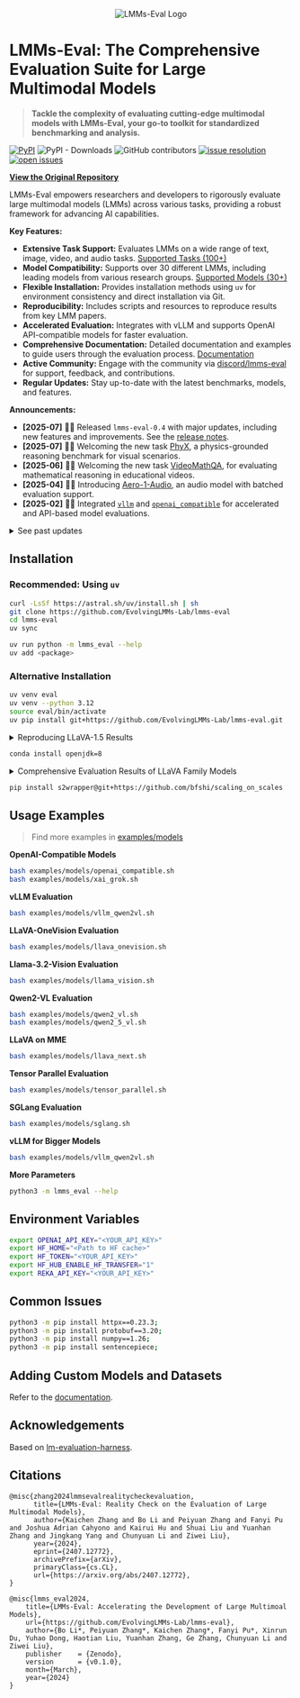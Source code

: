 <p align="center" width="70%">
<img src="https://i.postimg.cc/KvkLzbF9/WX20241212-014400-2x.png" alt="LMMs-Eval Logo">
</p>

# LMMs-Eval: The Comprehensive Evaluation Suite for Large Multimodal Models

> **Tackle the complexity of evaluating cutting-edge multimodal models with LMMs-Eval, your go-to toolkit for standardized benchmarking and analysis.**

[![PyPI](https://img.shields.io/pypi/v/lmms-eval)](https://pypi.org/project/lmms-eval)
![PyPI - Downloads](https://img.shields.io/pypi/dm/lmms-eval)
![GitHub contributors](https://img.shields.io/github/contributors/EvolvingLMMs-Lab/lmms-eval)
[![issue resolution](https://img.shields.io/github/issues-closed-raw/EvolvingLMMs-Lab/lmms-eval)](https://github.com/EvolvingLMMs-Lab/lmms-eval/issues)
[![open issues](https://img.shields.io/github/issues-raw/EvolvingLMMs-Lab/lmms-eval)](https://github.com/EvolvingLMMs-Lab/lmms-eval/issues)

**[View the Original Repository](https://github.com/EvolvingLMMs-Lab/lmms-eval)**

LMMs-Eval empowers researchers and developers to rigorously evaluate large multimodal models (LMMs) across various tasks, providing a robust framework for advancing AI capabilities.

**Key Features:**

*   **Extensive Task Support:** Evaluates LMMs on a wide range of text, image, video, and audio tasks. [Supported Tasks (100+)](https://github.com/EvolvingLMMs-Lab/lmms-eval/blob/main/docs/current_tasks.md)
*   **Model Compatibility:** Supports over 30 different LMMs, including leading models from various research groups. [Supported Models (30+)](https://github.com/EvolvingLMMs-Lab/lmms-eval/tree/main/lmms_eval/models)
*   **Flexible Installation:** Provides installation methods using `uv` for environment consistency and direct installation via Git.
*   **Reproducibility:** Includes scripts and resources to reproduce results from key LMM papers.
*   **Accelerated Evaluation:** Integrates with vLLM and supports OpenAI API-compatible models for faster evaluation.
*   **Comprehensive Documentation:** Detailed documentation and examples to guide users through the evaluation process. [Documentation](docs/README.md)
*   **Active Community:**  Engage with the community via [discord/lmms-eval](https://discord.gg/zdkwKUqrPy) for support, feedback, and contributions.
*   **Regular Updates:** Stay up-to-date with the latest benchmarks, models, and features.

**Announcements:**

*   **[2025-07]**  🚀🚀 Released `lmms-eval-0.4` with major updates, including new features and improvements. See the [release notes](https://github.com/EvolvingLMMs-Lab/lmms-eval/blob/main/docs/lmms-eval-0.4.md).
*   **[2025-07]** 🎉🎉 Welcoming the new task [PhyX](https://phyx-bench.github.io/), a physics-grounded reasoning benchmark for visual scenarios.
*   **[2025-06]** 🎉🎉 Welcoming the new task [VideoMathQA](https://mbzuai-oryx.github.io/VideoMathQA), for evaluating mathematical reasoning in educational videos.
*   **[2025-04]** 🚀🚀 Introducing [Aero-1-Audio](https://www.lmms-lab.com/posts/aero_audio/), an audio model with batched evaluation support.
*   **[2025-02]** 🚀🚀 Integrated [`vllm`](https://github.com/EvolvingLMMs-Lab/lmms-eval/pull/544) and [`openai_compatible`](https://github.com/EvolvingLMMs-Lab/lmms-eval/pull/546) for accelerated and API-based model evaluations.

<details>
<summary>See past updates</summary>

-   [2025-01] 🎓🎓 Released new benchmark: [Video-MMMU](https://arxiv.org/abs/2501.13826).
-   [2024-12] 🎉🎉 Presented [MME-Survey](https://arxiv.org/pdf/2411.15296).
-   [2024-11] 🔈🔊 Audio evaluations now supported. See [blog](https://github.com/EvolvingLMMs-Lab/lmms-eval/blob/main/docs/lmms-eval-0.3.md).
-   [2024-10] 🎉🎉 Added [NaturalBench](https://huggingface.co/datasets/BaiqiL/NaturalBench), [TemporalBench](https://huggingface.co/datasets/microsoft/TemporalBench).
-   [2024-10] 🎉🎉 Added tasks [VDC](https://rese1f.github.io/aurora-web/), [MovieChat-1K](https://rese1f.github.io/MovieChat/), and [Vinoground](https://vinoground.github.io/), and models [AuroraCap](https://github.com/rese1f/aurora) and [MovieChat](https://rese1f/MovieChat).
-   [2024-09] 🎉🎉 Added [MMSearch](https://mmsearch.github.io/) and [MME-RealWorld](https://mme-realworld.github.io/).
-   [2024-09] ⚙️️️️️ Upgraded to `0.2.3`. See [release notes](https://github.com/EvolvingLMMs-Lab/lmms-eval/releases/tag/v0.2.3).
-   [2024-08] 🎉🎉 Added [LLaVA-OneVision](https://huggingface.co/papers/2408.03326), [Mantis](https://github.com/EvolvingLMMs-Lab/lmms-eval/pull/162), [MVBench](https://huggingface.co/datasets/OpenGVLab/MVBench), [LongVideoBench](https://github.com/EvolvingLMMs-Lab/lmms-eval/pull/117), and [MMStar](https://github.com/EvolvingLMMs-Lab/lmms-eval/pull/158).
-   [2024-07] 👨‍💻👨‍💻 Upgraded to `0.2.1`. See [doc](https://github.com/EvolvingLMMs-Lab/lmms-eval/blob/main/docs/commands.md).
-   [2024-07] 🎉🎉 Released [technical report](https://arxiv.org/abs/2407.12772) and [LiveBench](https://huggingface.co/spaces/lmms-lab/LiveBench)!
-   [2024-06] 🎬🎬 Upgraded to `0.2.0`. See [blog](https://lmms-lab.github.io/posts/lmms-eval-0.2/).
-   [2024-03] 📝📝 Released the first version of `lmms-eval`. See [blog](https://lmms-lab.github.io/posts/lmms-eval-0.1/).
</details>

## Installation

### Recommended: Using `uv`

```bash
curl -LsSf https://astral.sh/uv/install.sh | sh
git clone https://github.com/EvolvingLMMs-Lab/lmms-eval
cd lmms-eval
uv sync
```

```bash
uv run python -m lmms_eval --help
uv add <package>
```

### Alternative Installation

```bash
uv venv eval
uv venv --python 3.12
source eval/bin/activate
uv pip install git+https://github.com/EvolvingLMMs-Lab/lmms-eval.git
```

<details>
<summary>Reproducing LLaVA-1.5 Results</summary>

See [environment install script](miscs/repr_scripts.sh) and [torch environment info](miscs/repr_torch_envs.txt). Results check available [here](miscs/llava_result_check.md).
</details>

```bash
conda install openjdk=8
```

<details>
<summary>Comprehensive Evaluation Results of LLaVA Family Models</summary>

[Detailed results](https://docs.google.com/spreadsheets/d/1a5ImfdKATDI8T7Cwh6eH-bEsnQFzanFraFUgcS9KHWc/edit?usp=sharing) and [raw data](https://docs.google.com/spreadsheets/d/1AvaEmuG4csSmXaHjgu4ei1KBMmNNW8wflOD_kkTDdv8/edit?usp=sharing).
</details>

```bash
pip install s2wrapper@git+https://github.com/bfshi/scaling_on_scales
```

## Usage Examples

> Find more examples in [examples/models](examples/models)

**OpenAI-Compatible Models**

```bash
bash examples/models/openai_compatible.sh
bash examples/models/xai_grok.sh
```

**vLLM Evaluation**

```bash
bash examples/models/vllm_qwen2vl.sh
```

**LLaVA-OneVision Evaluation**

```bash
bash examples/models/llava_onevision.sh
```

**Llama-3.2-Vision Evaluation**

```bash
bash examples/models/llama_vision.sh
```

**Qwen2-VL Evaluation**

```bash
bash examples/models/qwen2_vl.sh
bash examples/models/qwen2_5_vl.sh
```

**LLaVA on MME**

```bash
bash examples/models/llava_next.sh
```

**Tensor Parallel Evaluation**

```bash
bash examples/models/tensor_parallel.sh
```

**SGLang Evaluation**

```bash
bash examples/models/sglang.sh
```

**vLLM for Bigger Models**

```bash
bash examples/models/vllm_qwen2vl.sh
```

**More Parameters**

```bash
python3 -m lmms_eval --help
```

## Environment Variables

```bash
export OPENAI_API_KEY="<YOUR_API_KEY>"
export HF_HOME="<Path to HF cache>" 
export HF_TOKEN="<YOUR_API_KEY>"
export HF_HUB_ENABLE_HF_TRANSFER="1"
export REKA_API_KEY="<YOUR_API_KEY>"
```

## Common Issues

```bash
python3 -m pip install httpx==0.23.3;
python3 -m pip install protobuf==3.20;
python3 -m pip install numpy==1.26;
python3 -m pip install sentencepiece;
```

## Adding Custom Models and Datasets

Refer to the [documentation](docs/README.md).

## Acknowledgements

Based on [lm-evaluation-harness](https://github.com/EleutherAI/lm-evaluation-harness).

## Citations

```shell
@misc{zhang2024lmmsevalrealitycheckevaluation,
      title={LMMs-Eval: Reality Check on the Evaluation of Large Multimodal Models}, 
      author={Kaichen Zhang and Bo Li and Peiyuan Zhang and Fanyi Pu and Joshua Adrian Cahyono and Kairui Hu and Shuai Liu and Yuanhan Zhang and Jingkang Yang and Chunyuan Li and Ziwei Liu},
      year={2024},
      eprint={2407.12772},
      archivePrefix={arXiv},
      primaryClass={cs.CL},
      url={https://arxiv.org/abs/2407.12772}, 
}

@misc{lmms_eval2024,
    title={LMMs-Eval: Accelerating the Development of Large Multimoal Models},
    url={https://github.com/EvolvingLMMs-Lab/lmms-eval},
    author={Bo Li*, Peiyuan Zhang*, Kaichen Zhang*, Fanyi Pu*, Xinrun Du, Yuhao Dong, Haotian Liu, Yuanhan Zhang, Ge Zhang, Chunyuan Li and Ziwei Liu},
    publisher    = {Zenodo},
    version      = {v0.1.0},
    month={March},
    year={2024}
}
```